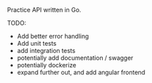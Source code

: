 Practice API written in Go.

TODO: 
- Add better error handling
- Add unit tests
- add integration tests
- potentially add documentation / swagger
- potentially dockerize
- expand further out, and add angular frontend

